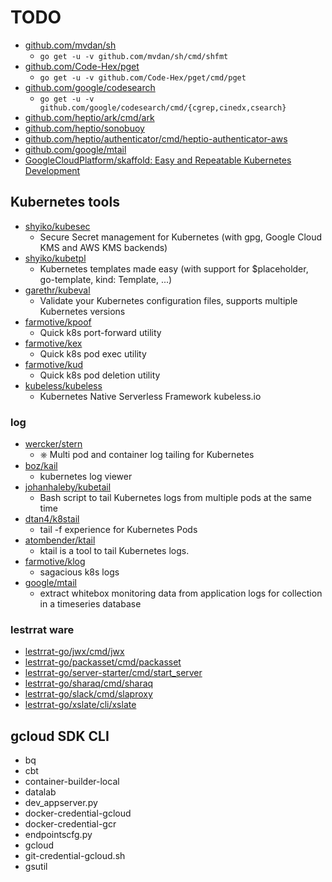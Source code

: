 # TODO

- [github.com/mvdan/sh](https://github.com/mvdan/sh)
  - `go get -u -v github.com/mvdan/sh/cmd/shfmt`
- [github.com/Code-Hex/pget](https://github.com/Code-Hex/pget)
  - `go get -u -v github.com/Code-Hex/pget/cmd/pget`
- [github.com/google/codesearch](https://github.com/google/codesearch)
  - `go get -u -v github.com/google/codesearch/cmd/{cgrep,cinedx,csearch}`
- [github.com/heptio/ark/cmd/ark](https://github.com/heptio/ark/blob/master/cmd/ark)
- [github.com/heptio/sonobuoy](https://github.com/heptio/sonobuoy/tree/master)
- [github.com/heptio/authenticator/cmd/heptio-authenticator-aws](https://github.com/heptio/ark/blob/master/cmd/heptio-authenticator-aws)
- [github.com/google/mtail](https://github.com/google/mtail)
- [GoogleCloudPlatform/skaffold: Easy and Repeatable Kubernetes Development](https://github.com/GoogleCloudPlatform/skaffold)

## Kubernetes tools
- [shyiko/kubesec](https://github.com/shyiko/kubesec)
    - Secure Secret management for Kubernetes (with gpg, Google Cloud KMS and AWS KMS backends)
- [shyiko/kubetpl](https://github.com/shyiko/kubetpl)
    - Kubernetes templates made easy (with support for $placeholder, go-template, kind: Template, ...)
- [garethr/kubeval](https://github.com/garethr/kubeval)
    - Validate your Kubernetes configuration files, supports multiple Kubernetes versions
- [farmotive/kpoof](https://github.com/farmotive/kpoof)
    - Quick k8s port-forward utility
- [farmotive/kex](https://github.com/farmotive/kex)
    - Quick k8s pod exec utility
- [farmotive/kud](https://github.com/farmotive/kud)
    - Quick k8s pod deletion utility
- [kubeless/kubeless](https://github.com/kubeless/kubeless)
    - Kubernetes Native Serverless Framework kubeless.io

### log
- [wercker/stern](https://github.com/wercker/stern)
    - ⎈ Multi pod and container log tailing for Kubernetes
- [boz/kail](https://github.com/boz/kail)
    - kubernetes log viewer
- [johanhaleby/kubetail](https://github.com/johanhaleby/kubetail)
    - Bash script to tail Kubernetes logs from multiple pods at the same time
- [dtan4/k8stail](https://github.com/dtan4/k8stail)
    - tail -f experience for Kubernetes Pods
- [atombender/ktail](https://github.com/atombender/ktail)
    - ktail is a tool to tail Kubernetes logs.
- [farmotive/klog](https://github.com/farmotive/klog)
    - sagacious k8s logs
- [google/mtail](https://github.com/google/mtail)
    - extract whitebox monitoring data from application logs for collection in a timeseries database

### lestrrat ware
- [lestrrat-go/jwx/cmd/jwx](https://github.com/lestrrat-go//jwx/cmd/jwx)
- [lestrrat-go/packasset/cmd/packasset](https://github.com/lestrrat-go/packasset/cmd/packasset)
- [lestrrat-go/server-starter/cmd/start_server](https://github.com/lestrrat-go/server-starter/cmd/start_server)
- [lestrrat-go/sharaq/cmd/sharaq](https://github.com/lestrrat-go/sharaq/cmd/sharaq)
- [lestrrat-go/slack/cmd/slaproxy](https://github.com/lestrrat-go/slack/cmd/slaproxy)
- [lestrrat-go/xslate/cli/xslate](https://github.com/lestrrat-go/xslate/cli/xslate)


## gcloud SDK CLI
- bq
- cbt
- container-builder-local
- datalab
- dev_appserver.py
- docker-credential-gcloud
- docker-credential-gcr
- endpointscfg.py
- gcloud
- git-credential-gcloud.sh
- gsutil
